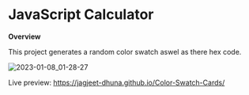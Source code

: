 # JavaScript Calculator

**Overview**

This project generates a random color swatch aswel as there hex code. 

![2023-01-08_01-28-27](https://user-images.githubusercontent.com/48265165/211176725-c03cafab-4014-448e-a15a-ca63ea66207d.gif)

Live preview: https://jagjeet-dhuna.github.io/Color-Swatch-Cards/

